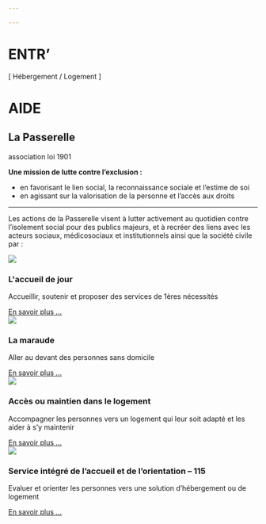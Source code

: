 ```yaml
---

---
```


<div class="py-5 rounded-1 shadow-lg" style="background-image: url('{{ "/img/header-accueil-1200.jpg" | relative_url }}'); background-size: cover;">
<div class="row g-5 py-5">
<div class="col-10 col-sm-1 col-lg-7"></div>
<div class="col-sm-8 col-lg-4 p-4 text-light">
<h1 class="lh-1 mb-3">ENTR’</h1>
<p class="fs-3 text-center">[ Hébergement / Logement ]</p>
<h1 class="lh-1 mb-3 text-end">AIDE</h1>
</div>
</div>
</div>


<div class="row align-items-start mt-5" style="background-image: url('{{ "/img/rond.png" | relative_url }}');">
<div class="col text-center fs-5">

## La Passerelle

association loi 1901

</div>
<div class="col">

**Une mission de lutte contre l’exclusion :**

-  en favorisant le lien social, la reconnaissance sociale et l’estime de soi
-  en agissant sur la valorisation de la personne et l’accès aux droits

___

Les actions de la Passerelle visent à lutter activement au quotidien contre l’isolement social pour des publics majeurs, et à recréer des liens avec les acteurs sociaux, médicosociaux et institutionnels ainsi que la société civile par :

</div>
</div>


<div class="container">
<div class="row g-4 py-5 row-cols-1 row-cols-lg-4">

<div class="col"><div class="p-3 bg-primary rounded-3 shadow">
<img src="{{ "/img/accueil-jour-200x189.png" | relative_url }}" />
<h3 class="fs-3 fw-bold">L'accueil de jour</h3>
<p>Accueillir, soutenir et proposer des services de 1ères nécessités</p>
<a href="{{ "/accueil-de-jour/" | relative_url }}" class="btn btn-primary btn-lg">En savoir plus ...</a>

</div></div>

<div class="col"><div class="p-3 rounded-3 shadow">
<img src="{{ "/img/maraude-200x189.png" | relative_url }}" />
<h3 class="fs-3 fw-bold">La maraude</h3>
<p>Aller au devant des personnes sans domicile</p>
<a href="{{ "/maraude/" | relative_url }}" class="btn btn-primary btn-lg">En savoir plus ...</a>
</div></div>

<div class="col"><div class="p-3 bg-secondary rounded-3 shadow">
<img src="{{ "/img/logement-200x189.png" | relative_url }}" />
<h3 class="fs-3 fw-bold">Accès ou maintien dans le logement</h3>
<p>Accompagner les personnes vers un logement qui leur soit adapté et les aider à s’y maintenir</p>
<a href="{{ "/acces-et-maintien-au-logement/" | relative_url }}" class="btn btn-primary btn-lg">En savoir plus ...</a>
</div></div>

<div class="col"><div class="p-3 rounded-3 shadow">
<img src="{{ "/img/115-2-200x189.png" | relative_url }}" />
<h3 class="fs-3 fw-bold">Service intégré de l’accueil et de l’orientation – 115</h3>
<p>Evaluer et orienter les personnes vers une solution d’hébergement ou de logement</p>
<a href="{{ "/siao-115/" | relative_url }}" class="btn btn-primary btn-lg">En savoir plus ...</a>
</div></div>

</div>
</div>